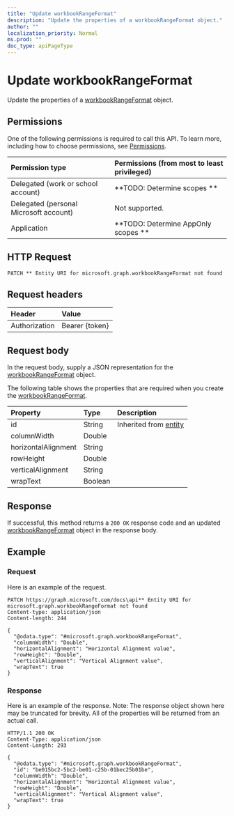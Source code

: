 ```yaml
---
title: "Update workbookRangeFormat"
description: "Update the properties of a workbookRangeFormat object."
author: ""
localization_priority: Normal
ms.prod: ""
doc_type: apiPageType
---
```


# Update workbookRangeFormat

Update the properties of a [workbookRangeFormat](../resources/workbookrangeformat.md) object.

## Permissions
One of the following permissions is required to call this API. To learn more, including how to choose permissions, see [Permissions](/concepts/permissions-reference.md).

|Permission type|Permissions (from most to least privileged)|
|:---|:---|
|Delegated (work or school account)|**TODO: Determine scopes **|
|Delegated (personal Microsoft account)|Not supported.|
|Application|**TODO: Determine AppOnly scopes **|

## HTTP Request
<!-- {
  "blockType": "ignored"
}
-->
``` http
PATCH ** Entity URI for microsoft.graph.workbookRangeFormat not found
```

## Request headers
|Header|Value|
|:---|:---|
|Authorization|Bearer {token}|

## Request body
In the request body, supply a JSON representation for the [workbookRangeFormat](../resources/workbookRangeFormat.md) object.

The following table shows the properties that are required when you create the [workbookRangeFormat](../resources/workbookrangeformat.md).

|Property|Type|Description|
|:---|:---|:---|
|id|String| Inherited from [entity](../resources/entity.md)|
|columnWidth|Double||
|horizontalAlignment|String||
|rowHeight|Double||
|verticalAlignment|String||
|wrapText|Boolean||



## Response
If successful, this method returns a `200 OK` response code and an updated [workbookRangeFormat](../resources/workbookrangeformat.md) object in the response body.

## Example

### Request
Here is an example of the request.
<!-- {
  "blockType": "request",
  "name": "update_workbookrangeformat"
}
-->
``` http
PATCH https://graph.microsoft.com/docs\api** Entity URI for microsoft.graph.workbookRangeFormat not found
Content-type: application/json
Content-length: 244

{
  "@odata.type": "#microsoft.graph.workbookRangeFormat",
  "columnWidth": "Double",
  "horizontalAlignment": "Horizontal Alignment value",
  "rowHeight": "Double",
  "verticalAlignment": "Vertical Alignment value",
  "wrapText": true
}
```

### Response
Here is an example of the response. Note: The response object shown here may be truncated for brevity. All of the properties will be returned from an actual call.
<!-- {
  "blockType": "response",
  "truncated": true
}
-->
``` http
HTTP/1.1 200 OK
Content-Type: application/json
Content-Length: 293

{
  "@odata.type": "#microsoft.graph.workbookRangeFormat",
  "id": "be015bc2-5bc2-be01-c25b-01bec25b01be",
  "columnWidth": "Double",
  "horizontalAlignment": "Horizontal Alignment value",
  "rowHeight": "Double",
  "verticalAlignment": "Vertical Alignment value",
  "wrapText": true
}
```

